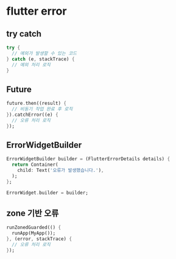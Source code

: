 # flutter error

## try catch

```dart
try {
  // 예외가 발생할 수 있는 코드
} catch (e, stackTrace) {
  // 예외 처리 로직
}
```

## Future

```dart
future.then((result) {
  // 비동기 작업 완료 후 로직
}).catchError((e) {
  // 오류 처리 로직
});
```

## ErrorWidgetBuilder

```dart
ErrorWidgetBuilder builder = (FlutterErrorDetails details) {
  return Container(
    child: Text('오류가 발생했습니다.'),
  );
};

ErrorWidget.builder = builder;
```

## zone 기반 오류

```dart
runZonedGuarded(() {
  runApp(MyApp());
}, (error, stackTrace) {
  // 오류 처리 로직
});
```
